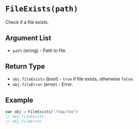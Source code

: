 # `FileExists(path)`

Check if a file exists.

## Argument List

 * `path` (string) - Path to file.

## Return Type

 * `obj.fileExists` (bool) - `true` if file exists, otherwise `false`.
 * `obj.fileError` (error) - Error.

## Example

```js
var obj = FileExists("/tmp/foo")
// obj.fileExists
// obj.fileError
```

